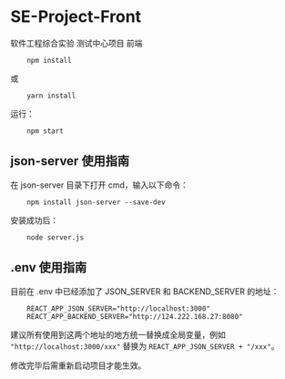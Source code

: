 # SE-Project-Front

软件工程综合实验 测试中心项目 前端

        npm install

或

        yarn install

运行：

        npm start

## json-server 使用指南

在 json-server 目录下打开 cmd，输入以下命令：

        npm install json-server --save-dev


安装成功后：

        node server.js

## .env 使用指南

目前在 .env 中已经添加了 JSON_SERVER 和 BACKEND_SERVER 的地址：

        REACT_APP_JSON_SERVER="http://localhost:3000"
        REACT_APP_BACKEND_SERVER="http://124.222.168.27:8080"

建议所有使用到这两个地址的地方统一替换成全局变量，例如 `"http://localhost:3000/xxx"` 替换为 `REACT_APP_JSON_SERVER + "/xxx"`。

修改完毕后需重新启动项目才能生效。
        
